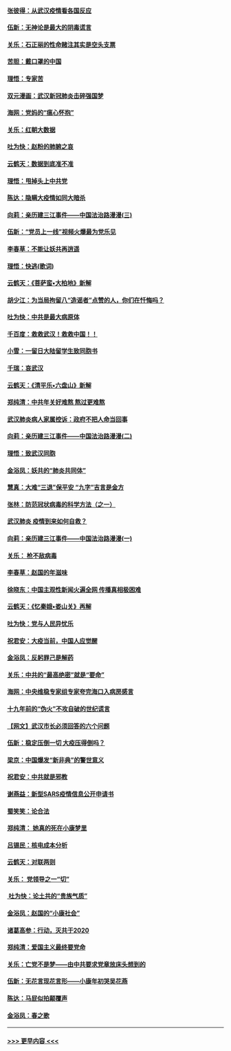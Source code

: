 #### [张彼得：从武汉疫情看各国反应](../pages/nsc993/n11850102.md?t=02070931) 
#### [伍新：无神论是最大的阴毒谎言](../pages/nsc993/n11846129.md?t=02070931) 
#### [关乐：石正丽的性命赌注其实是空头支票](../pages/nsc993/n11846109.md?t=02070931) 
#### [苦胆：戴口罩的中国](../pages/nsc993/n11845576.md?t=02070931) 
#### [理悟：专家苦](../pages/nsc993/n11845564.md?t=02070931) 
#### [双元漫画：武汉新冠肺炎击碎强国梦](../pages/nsc993/n11843320.md?t=02070931) 
#### [海网：党妈的“瘟心怀抱”](../pages/nsc993/n11840740.md?t=02070931) 
#### [关乐：红朝大数据](../pages/nsc993/n11840675.md?t=02070931) 
#### [吐为快：赵粉的肺腑之哀](../pages/nsc993/n11840618.md?t=02070931) 
#### [云鹤天：数据到底准不准](../pages/nsc993/n11840325.md?t=02070931) 
#### [理悟：甩掉头上中共党](../pages/nsc993/n11838826.md?t=02070931) 
#### [陈达：隐瞒大疫情如同大暗杀](../pages/nsc993/n11838771.md?t=02070931) 
#### [向莉：亲历建三江事件——中国法治路漫漫(三)](../pages/nsc993/n11831825.md?t=02070931) 
#### [伍新：“党员上一线”视频火爆最为党乐见](../pages/nsc993/n11838200.md?t=02070931) 
#### [李春草：不能让妖共再逍遥](../pages/nsc993/n11838102.md?t=02070931) 
#### [理悟：快逃(歌词)](../pages/nsc993/n11838083.md?t=02070931) 
#### [云鹤天：《菩萨蛮▪大柏地》新解](../pages/nsc993/n11838059.md?t=02070931) 
#### [胡少江：为当局拘留八“造谣者”点赞的人，你们在忏悔吗？](../pages/nsc993/n11836801.md?t=02070931) 
#### [吐为快：中共是最大病原体](../pages/nsc993/n11836748.md?t=02070931) 
#### [千百度：救救武汉！救救中国！！](../pages/nsc993/n11836145.md?t=02070931) 
#### [小雪：一留日大陆留学生致同胞书](../pages/nsc993/n11834624.md?t=02070931) 
#### [千瑞：哀武汉](../pages/nsc993/n11833647.md?t=02070931) 
#### [云鹤天：《清平乐▪六盘山》新解](../pages/nsc993/n11833611.md?t=02070931) 
#### [郑纯清：中共年关好难熬 熬过更难熬](../pages/nsc993/n11833489.md?t=02070931) 
#### [武汉肺炎病人家属控诉：政府不把人命当回事](../pages/nsc993/n11833205.md?t=02070931) 
#### [向莉：亲历建三江事件——中国法治路漫漫(二)](../pages/nsc993/n11829102.md?t=02070931) 
#### [理悟：致武汉同胞](../pages/nsc993/n11831522.md?t=02070931) 
#### [金浴凤：妖共的“肺炎共同体”](../pages/nsc993/n11829448.md?t=02070931) 
#### [慧真：大难“三退”保平安 “九字”吉言是金方](../pages/nsc993/n11829501.md?t=02070931) 
#### [张林：防范冠状病毒的科学方法（之一）](../pages/nsc993/n11828618.md?t=02070931) 
#### [武汉肺炎 疫情到来如何自救？](../pages/nsc993/n11827632.md?t=02070931) 
#### [向莉：亲历建三江事件——中国法治路漫漫(一)](../pages/nsc993/n11827190.md?t=02070931) 
#### [关乐： 枪不敌病毒](../pages/nsc993/n11826746.md?t=02070931) 
#### [李春草：赵国的年滋味](../pages/nsc993/n11826321.md?t=02070931) 
#### [徐晓东：中国主观性新闻火遍全网 传播真相极困难](../pages/nsc993/n11826508.md?t=02070931) 
#### [云鹤天：《忆秦娥▪娄山关》再解](../pages/nsc993/n11824682.md?t=02070931) 
#### [吐为快：党与人民异忧乐](../pages/nsc993/n11824660.md?t=02070931) 
#### [祝君安：大疫当前，中国人应觉醒](../pages/nsc993/n11821946.md?t=02070931) 
#### [金浴凤：反躬罪己是解药](../pages/nsc993/n11820280.md?t=02070931) 
#### [关乐：中共的“最高绝密”就是“要命”](../pages/nsc993/n11816946.md?t=02070931) 
#### [海网：中央维稳专家组专家夸完海口入病房感言](../pages/nsc993/n11815138.md?t=02070931) 
#### [十九年前的“伪火”不攻自破的世纪谎言](../pages/nsc993/n11813238.md?t=02070931) 
#### [【网文】武汉市长必须回答的六个问题](../pages/nsc993/n11813848.md?t=02070931) 
#### [伍新：稳定压倒一切 大疫压得倒吗？](../pages/nsc993/n11812634.md?t=02070931) 
#### [梁京：中国爆发“新非典”的警世意义](../pages/nsc993/n11812554.md?t=02070931) 
#### [祝君安：中共就是邪教](../pages/nsc993/n11812431.md?t=02070931) 
#### [谢燕益：新型SARS疫情信息公开申请书](../pages/nsc993/n11808840.md?t=02070931) 
#### [蜀笑笑：论合法](../pages/nsc993/n11808064.md?t=02070931) 
#### [郑纯清： 她真的死在小康梦里](../pages/nsc993/n11806623.md?t=02070931) 
#### [吕锡民：核电成本分析](../pages/nsc993/n11806284.md?t=02070931) 
#### [云鹤天：对联两则](../pages/nsc993/n11805957.md?t=02070931) 
#### [关乐： 党领导之一“切”](../pages/nsc993/n11804505.md?t=02070931) 
#### [ 吐为快：论土共的“贵族气质”](../pages/nsc993/n11804490.md?t=02070931) 
#### [金浴凤：赵国的“小康社会”](../pages/nsc993/n11804452.md?t=02070931) 
#### [诸葛高参：行动，灭共于2020](../pages/nsc993/n11804120.md?t=02070931) 
#### [郑纯清：爱国主义最终要党命](../pages/nsc993/n11802197.md?t=02070931) 
#### [关乐：亡党不是梦——由中共要求党章放床头想到的](../pages/nsc993/n11802156.md?t=02070931) 
#### [伍新：无花言现花言形——小康年初哭吴花燕](../pages/nsc993/n11800044.md?t=02070931) 
#### [陈达：马屁似拍颠覆声](../pages/nsc993/n11800010.md?t=02070931) 
#### [金浴凤：春之歌](../pages/nsc993/n11797687.md?t=02070931) 

----
#### [ >>> 更早内容 <<< ](../indexes/nsc993-earlier.md)
